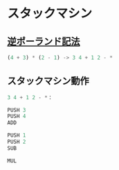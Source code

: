 # スタックマシン

## [逆ポーランド記法](https://www.wikiwand.com/ja/%E9%80%86%E3%83%9D%E3%83%BC%E3%83%A9%E3%83%B3%E3%83%89%E8%A8%98%E6%B3%95)

``` rust
(4 + 3) * (2 - 1) -> 3 4 + 1 2 - *
```

## スタックマシン動作

``` rust
3 4 + 1 2 - *：

PUSH 3
PUSH 4
ADD

PUSH 1
PUSH 2
SUB

MUL
```
